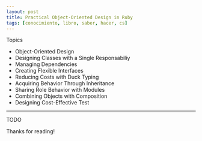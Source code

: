 ```yaml
---
layout: post
title: Practical Object-Oriented Design in Ruby
tags: [conocimiento, libro, saber, hacer, cs]
---
```


<!--Resumen-->

Topics 

- Object-Oriented Design
- Designing Classes with a Single Responsabiliy
- Managing Dependencies
- Creating Flexible Interfaces
- Reducing Costs with Duck Typing
- Acquiring Behavior Through Inheritance
- Sharing Role Behavior with Modules
- Combining Objects with Composition
- Designing Cost-Effective Test

---

<!--more-->
TODO
  
Thanks for reading!